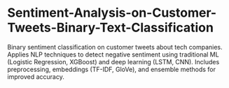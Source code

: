# Sentiment-Analysis-on-Customer-Tweets-Binary-Text-Classification
Binary sentiment classification on customer tweets about tech companies. Applies NLP techniques to detect negative sentiment using traditional ML (Logistic Regression, XGBoost) and deep learning (LSTM, CNN). Includes preprocessing, embeddings (TF-IDF, GloVe), and ensemble methods for improved accuracy.
